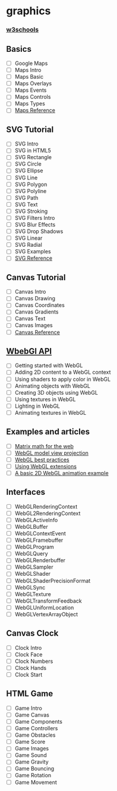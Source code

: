# graphics

### [w3schools](https://www.w3schools.com/graphics/default.asp)
## Basics
- [ ] Google Maps
- [ ] Maps Intro
- [ ] Maps Basic
- [ ] Maps Overlays
- [ ] Maps Events
- [ ] Maps Controls
- [ ] Maps Types
- [ ] [Maps Reference](https://www.w3schools.com/graphics/google_maps_reference.asp)

## SVG Tutorial
- [ ] SVG Intro
- [ ] SVG in HTML5
- [ ] SVG Rectangle
- [ ] SVG Circle
- [ ] SVG Ellipse
- [ ] SVG Line
- [ ] SVG Polygon
- [ ] SVG Polyline
- [ ] SVG Path
- [ ] SVG Text
- [ ] SVG Stroking
- [ ] SVG Filters Intro
- [ ] SVG Blur Effects
- [ ] SVG Drop Shadows
- [ ] SVG Linear
- [ ] SVG Radial
- [ ] SVG Examples
- [ ] [SVG Reference](https://www.w3schools.com/graphics/svg_reference.asp)

## Canvas Tutorial
- [ ] Canvas Intro
- [ ] Canvas Drawing
- [ ] Canvas Coordinates
- [ ] Canvas Gradients
- [ ] Canvas Text
- [ ] Canvas Images
- [ ] [Canvas Reference](https://www.w3schools.com/graphics/canvas_reference.asp)

## [WbebGl API](https://developer.mozilla.org/en-US/docs/Web/API/WebGL_API)
- [ ] Getting started with WebGL
- [ ] Adding 2D content to a WebGL context
- [ ] Using shaders to apply color in WebGL
- [ ] Animating objects with WebGL
- [ ] Creating 3D objects using WebGL
- [ ] Using textures in WebGL
- [ ] Lighting in WebGL
- [ ] Animating textures in WebGL

## Examples and articles
- [ ] [Matrix math for the web](https://developer.mozilla.org/en-US/docs/Web/API/WebGL_API/Matrix_math_for_the_web)
- [ ] [WebGL model view projection](https://developer.mozilla.org/en-US/docs/Web/API/WebGL_API/WebGL_model_view_projection)
- [ ] [WebGL best practices](https://developer.mozilla.org/en-US/docs/Web/API/WebGL_API/WebGL_best_practices)
- [ ] [Using WebGL extensions](https://developer.mozilla.org/en-US/docs/Web/API/WebGL_API/Using_Extensions)
- [ ] [A basic 2D WebGL animation example](https://developer.mozilla.org/en-US/docs/Web/API/WebGL_API/Basic_2D_animation_example)

## Interfaces
- [ ] WebGLRenderingContext
- [ ] WebGL2RenderingContext
- [ ] WebGLActiveInfo
- [ ] WebGLBuffer
- [ ] WebGLContextEvent
- [ ] WebGLFramebuffer
- [ ] WebGLProgram
- [ ] WebGLQuery
- [ ] WebGLRenderbuffer
- [ ] WebGLSampler
- [ ] WebGLShader
- [ ] WebGLShaderPrecisionFormat
- [ ] WebGLSync
- [ ] WebGLTexture
- [ ] WebGLTransformFeedback
- [ ] WebGLUniformLocation
- [ ] WebGLVertexArrayObject

## Canvas Clock
- [ ] Clock Intro
- [ ] Clock Face
- [ ] Clock Numbers
- [ ] Clock Hands
- [ ] Clock Start

## HTML Game
- [ ] Game Intro
- [ ] Game Canvas
- [ ] Game Components
- [ ] Game Controllers
- [ ] Game Obstacles
- [ ] Game Score
- [ ] Game Images
- [ ] Game Sound
- [ ] Game Gravity
- [ ] Game Bouncing
- [ ] Game Rotation
- [ ] Game Movement
